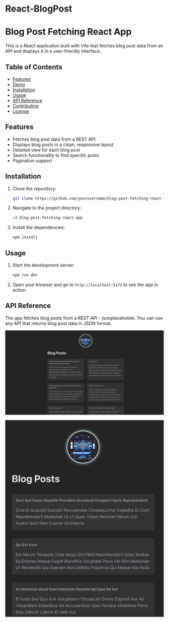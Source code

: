 # React-BlogPost

# Blog Post Fetching React App

This is a React application built with Vite that fetches blog post data from an API and displays it in a user-friendly interface.

## Table of Contents

-   [Features](#features)
-   [Demo](#demo)
-   [Installation](#installation)
-   [Usage](#usage)
-   [API Reference](#api-reference)
-   [Contributing](#contributing)
-   [License](#license)

## Features

-   Fetches blog post data from a REST API
-   Displays blog posts in a clean, responsive layout
-   Detailed view for each blog post
-   Search functionality to find specific posts
-   Pagination support

## Installation

1. Clone the repository:
    ```bash
    git clone https://github.com/yourusername/blog-post-fetching-react-app.git
    ```
2. Navigate to the project directory:
    ```bash
    cd blog-post-fetching-react-app
    ```
3. Install the dependencies:
    ```bash
    npm install
    ```

## Usage

1. Start the development server:
    ```bash
    npm run dev
    ```
2. Open your browser and go to `http://localhost:5173` to see the app in action.

## API Reference

The app fetches blog posts from a REST API - jsonplaceholder. You can use any API that returns blog post data in JSON format.

![App Example Image](public/B2B1D9FC-E8C9-4D4E-B9A1-9266A9042572_1_201_a.jpeg)

![App Example Image mobile](public/F3F3D33B-1B50-4B5B-832A-BB73AD27C75F_1_201_a.jpeg)

```

```
